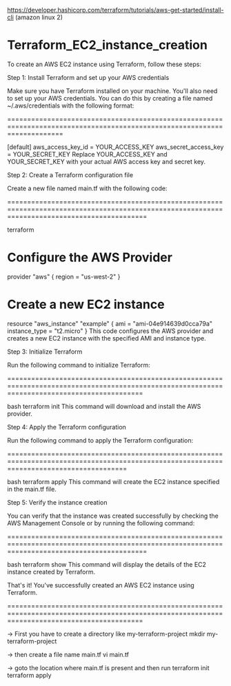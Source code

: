 https://developer.hashicorp.com/terraform/tutorials/aws-get-started/install-cli (amazon linux 2)


# Terraform_EC2_instance_creation
To create an AWS EC2 instance using Terraform, follow these steps:

Step 1: Install Terraform and set up your AWS credentials

Make sure you have Terraform installed on your machine. You'll also need to set up your AWS credentials. You can do this by creating a file named ~/.aws/credentials with the following format:

==========================================================================================================================

[default]
aws_access_key_id = YOUR_ACCESS_KEY
aws_secret_access_key = YOUR_SECRET_KEY
Replace YOUR_ACCESS_KEY and YOUR_SECRET_KEY with your actual AWS access key and secret key.

Step 2: Create a Terraform configuration file

Create a new file named main.tf with the following code:

===============================================================================================================================================

terraform
# Configure the AWS Provider
provider "aws" {
  region = "us-west-2"
}

# Create a new EC2 instance
resource "aws_instance" "example" {
  ami           = "ami-04e914639d0cca79a"
  instance_type = "t2.micro"
}
This code configures the AWS provider and creates a new EC2 instance with the specified AMI and instance type.

Step 3: Initialize Terraform

Run the following command to initialize Terraform:

==============================================================================================================================================

bash
terraform init
This command will download and install the AWS provider.

Step 4: Apply the Terraform configuration

Run the following command to apply the Terraform configuration:

==========================================================================================================================================

bash
terraform apply
This command will create the EC2 instance specified in the main.tf file.

Step 5: Verify the instance creation

You can verify that the instance was created successfully by checking the AWS Management Console or by running the following command:

===============================================================================================================================================

bash
terraform show
This command will display the details of the EC2 instance created by Terraform.

That's it! You've successfully created an AWS EC2 instance using Terraform.

==============================================================================================================================================

-> First you have to create a directory like my-terraform-project
mkdir my-terraform-project

-> then create a file name main.tf
vi main.tf

-> goto the location where main.tf is present and then run
terraform init
terraform apply
